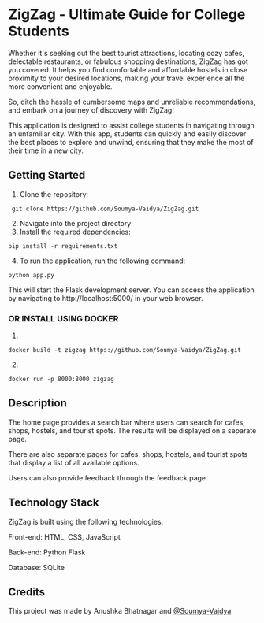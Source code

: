
# ZigZag - Ultimate Guide for College Students
Whether it's seeking out the best tourist attractions, locating cozy cafes, delectable restaurants, or fabulous shopping destinations, ZigZag has got you covered. It helps you find comfortable and affordable hostels in close proximity to your desired locations, making your travel experience all the more convenient and enjoyable.

So, ditch the hassle of cumbersome maps and unreliable recommendations, and embark on a journey of discovery with ZigZag!

This application is designed to assist college students in navigating through an unfamiliar city. With this app, students can quickly and easily discover the best places to explore and unwind, ensuring that they make the most of their time in a new city.

## Getting Started


1. Clone the repository:
```
 git clone https://github.com/Soumya-Vaidya/ZigZag.git
```

2. Navigate into the project directory
3. Install the required dependencies: 

```
pip install -r requirements.txt
```
4. To run the application, run the following command:
```
python app.py
```

This will start the Flask development server. You can access the application by navigating to http://localhost:5000/ in your web browser.

### OR INSTALL USING DOCKER

1. 
```
docker build -t zigzag https://github.com/Soumya-Vaidya/ZigZag.git
```

2.
```
docker run -p 8000:8000 zigzag 
```



## Description

The home page provides a search bar where users can search for cafes, shops, hostels, and tourist spots. The results will be displayed on a separate page.

There are also separate pages for cafes, shops, hostels, and tourist spots that display a list of all available options.

Users can also provide feedback through the feedback page.

## Technology Stack
ZigZag is built using the following technologies:

Front-end: HTML, CSS, JavaScript

Back-end: Python Flask

Database: SQLite

## Credits

This project was made by Anushka Bhatnagar and [@Soumya-Vaidya](https://github.com/Soumya-Vaidya)
